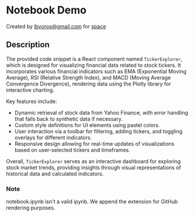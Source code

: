 # Notebook Demo

Created by lbvoros@gmail.com for [space](https://mantisdev.csail.mit.edu/space/b01c3fe1-bbda-402a-a430-ea4c721cf9cb/)

## Description

The provided code snippet is a React component named `TickerExplorer`, which is designed for visualizing financial data related to stock tickers. It incorporates various financial indicators such as EMA (Exponential Moving Average), RSI (Relative Strength Index), and MACD (Moving Average Convergence Divergence), rendering data using the Plotly library for interactive charting.

Key features include:
- Dynamic retrieval of stock data from Yahoo Finance, with error handling that falls back to synthetic data if necessary.
- Custom style definitions for UI elements using pastel colors.
- User interaction via a toolbar for filtering, adding tickers, and toggling overlays for different indicators.
- Responsive design allowing for real-time updates of visualizations based on user-selected tickers and timeframes.

Overall, `TickerExplorer` serves as an interactive dashboard for exploring stock market trends, providing insights through visual representations of historical data and calculated indicators.

### Note
notebook.ipynb isn't a valid ipynb. We append the extension for GitHub rendering purposes.
